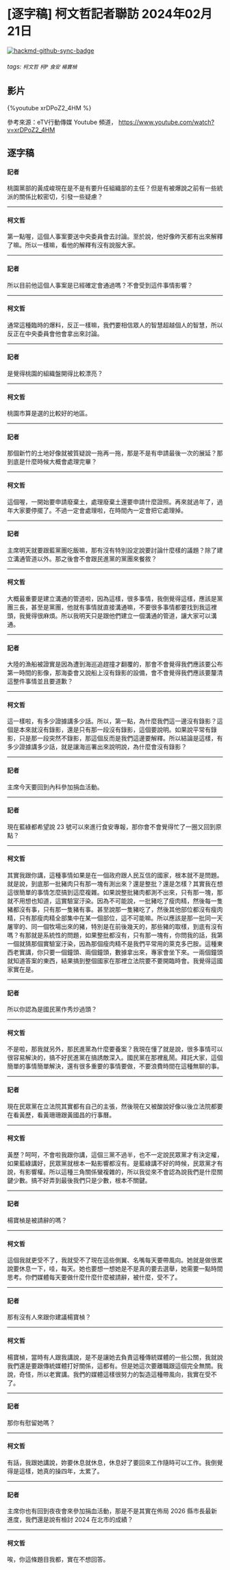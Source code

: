# [逐字稿] 柯文哲記者聯訪 2024年02月21日

[![hackmd-github-sync-badge](https://hackmd.io/IK7lqwPWTwuEfbDbI6-2oA/badge)](https://hackmd.io/IK7lqwPWTwuEfbDbI6-2oA)


###### tags: `柯文哲` `柯P` `食安` `楊寶楨`

## 影片

{%youtube xrDPoZ2_4HM %}

參考來源：eTV行動傳媒 Youtube 頻道， https://www.youtube.com/watch?v=xrDPoZ2_4HM

## 逐字稿

#### 記者

桃園黨部的黃成峻現在是不是有要升任組織部的主任？但是有被爆說之前有一些統派的關係比較密切，引發一些疑慮？

---

#### 柯文哲

第一點喔，這個人事案要送中央委員會去討論。至於說，他好像昨天都有出來解釋了嘛。所以一樣嘛，看他的解釋有沒有說服大家。

---

#### 記者

所以目前他這個人事案是已經確定會通過嗎？不會受到這件事情影響？

---

#### 柯文哲

通常這種臨時的爆料，反正一樣嘛，我們要相信眾人的智慧超越個人的智慧，所以反正在中央委員會他會拿出來討論。

---

#### 記者

是覺得桃園的組織盤開得比較漂亮？

---

#### 柯文哲

桃園市算是選的比較好的地區。

---

#### 記者

那個新竹的土地好像就被質疑說一拖再一拖，那是不是有申請最後一次的展延？那到底是什麼時候大概會處理完畢？

---

#### 柯文哲

這個喔，一開始要申請廢棄土，處理廢棄土還要申請什麼證照。再來就過年了，過年大家要停擺了。不過一定會處理啦，在時間內一定會把它處理掉。

---

#### 記者

主席明天就要跟藍黨團吃飯嘛，那有沒有特別設定說要討論什麼樣的議題？除了建立溝通管道以外。那之後會不會跟民進黨的黨團來餐敘？

---

#### 柯文哲

大概最重要是建立溝通的管道啦，因為這樣，很多事情，我倒覺得這樣，應該是黨團三長，甚至是黨團，他就有事情就直接溝通嘛，不要很多事情都要找到我這裡頭，我覺得很麻煩。所以我明天只是跟他們建立一個溝通的管道，讓大家可以溝通。

---

#### 記者

大陸的漁船被證實是因為遭到海巡追趕撞才翻覆的，那會不會覺得我們應該要公布第一時間的影像，那海委會又說船上沒有錄影的設備，會不會覺得我們應該要釐清這整件事情並且要道歉？

---

#### 柯文哲

這一樣啦，有多少證據講多少話。所以，第一點，為什麼我們這一邊沒有錄影？這個是本來就沒有錄影，還是只有那一段沒有錄影，這個要說明。如果說平常有錄影，只是那一段突然不錄影，那這個反而是我們這邊要解釋。所以結論是這樣，有多少證據講多少話，就是讓海巡署出來說明說，為什麼會沒有錄影？

---

#### 記者

主席今天要回到內科參加捐血活動。

---

#### 記者

現在藍綠都希望說 23 號可以來進行食安專報，那你會不會覺得忙了一圈又回到原點？

---

#### 柯文哲

其實我跟你講，這種事情如果是在一個政府跟人民互信的國家，根本就不是問題。就是說，到底那一批豬肉只有那一塊有測出來？還是整批？還是怎樣？其實我在想這很簡單的事情怎麼搞到這麼複雜。如果說整批豬肉都測不出來，只有那一塊，那就不用想也知道，這實驗室汙染。因為不可能說，一批豬吃了瘦肉精，然後每一隻豬都沒有事，只有那一隻豬有事。甚至說那一隻豬吃了，然後其他部位都沒有瘦肉精，只有那瘦肉精全部集中在某一個部位，這不可能嘛。所以應該是那一批同一天屠宰的、同一個牧場出來的豬，特別是在前後幾天的，那些豬的取樣，到底有沒有嗎？有那就是系統性的問題，如果整批都沒有，只有那一塊有，你問我的話，我第一個就猜那個實驗室汙染，因為那個瘦肉精不是我們平常用的萊克多巴胺。這種東西老實講，你只要一個鐘頭、兩個鐘頭，數據拿出來，專家會坐下來。一兩個鐘頭就知道答案的東西，結果搞到整個國家在那裡立法院要不要開臨時會。我覺得這國家實在是。

---

#### 記者

所以你認為是國民黨作秀炒過頭？

---

#### 柯文哲

不是啦，那我就另外，那民進黨為什麼要養案？我現在懂了就是說，很多事情可以很容易解決的，搞不好民進黨在搞誘敵深入。國民黨在那裡亂鬧。拜託大家，這個簡單的事情簡單解決，還有很多重要的事情要做，不要浪費時間在這種無聊的事。

---

#### 記者

現在民眾黨在立法院其實都有自己的主張，然後現在又被酸說好像以後立法院都要在看黃歷，看黃珊珊跟黃國昌的行事曆。

---

#### 柯文哲

黃歷？呵呵，不會啦我跟你講，這個三黨不過半，也不一定說民眾黨才有決定權，如果藍綠講好，民眾黨就根本一點影響都沒有。是藍綠講不好的時候，民眾黨才有說，有影響權。所以這種三角關係蠻複雜的，所以我從來不會認為說我們是什麼關鍵少數。搞不好弄到最後我們只是少數，根本不關鍵。

---

#### 記者

楊寶楨是被請辭的嗎？

---

#### 柯文哲

這個我就更受不了，我就受不了現在這些側翼、名嘴每天要帶風向。她就是做很累說要休息一下，哇，每天。她也要想一想她是不是真的要去選舉，她需要一點時間思考。你們媒體每天要做什麼什麼什麼被請辭，被什麼，受不了。

---

#### 記者

那有沒有人來跟你建議楊寶楨？

---

#### 柯文哲

楊寶楨，當時有人跟我講說，是不是讓她去負責這種傳統媒體的一些公關，我就說我們還是要跟傳統媒體打好關係，這都有。但是她這次要離職跟這個完全無關。我說，奇怪，所以老實講。我們的媒體這樣很努力的製造這種帶風向，我實在受不了。

---

#### 記者

那你有慰留她嗎？

---

#### 柯文哲

有話，我跟她講說，妳要休息就休息，休息好了要回來工作隨時可以工作。我倒覺得是這樣，她真的操四年，太累了。

---

#### 記者

主席你也有回到夜夜會來參加捐血活動，那是不是其實在佈局 2026 縣市長最新進度，我們還是說有檢討 2024 在北市的成績？

---

#### 柯文哲

唉，你這條題目我都，實在不想回答。

